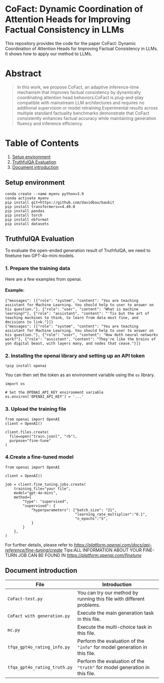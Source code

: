 # CoFact: Dynamic Coordination of Attention Heads for Improving Factual Consistency in LLMs

This repository provides the code for the paper CoFact: Dynamic Coordination of Attention Heads for Improving Factual Consistency in LLMs. It shows how to apply our method to LLMs.


# Abstract

> In this work, we propose CoFact, an adaptive inference-time mechanism that improves factual consistency by dynamically coordinating attention head behaviors.CoFact is plug-and-play compatible with mainstream LLM architectures and requires no additional supervision or model retraining.Experimental results across multiple standard factuality benchmarks demonstrate that CoFact consistently enhances factual accuracy while maintaining generation fluency and inference efficiency.





# Table of Contents

 1. [Setup environment](#setup-environment)
 2. [TruthfulQA Evaluation](#truthfulqa-evaluation)
 3. [Document introduction](#document-introduction)

## Setup environment
```
conda create --name myenv python=3.9
conda activate myenv
pip install git+https://github.com/davidbau/baukit
pip install transformers==4.49.0
pip install pandas
pip install torch
pip install nbformat
pip install datasets 
```

## TruthfulQA Evaluation

To evaluate the open-ended generation result of TruthfulQA, we need to finetune two GPT-4o-mini models.
### 1. Prepare the training data
Here are a few examples from openai.
#### Example:
```
{"messages": [{"role": "system", "content": "You are teaching assistant for Machine Learning. You should help to user to answer on his question."}, {"role": "user", "content": "What is machine learning?"}, {"role": "assistant", "content": "'Tis but the art of teaching machines to think, to learn from data most fine, and decisions to link."}]}
{"messages": [{"role": "system", "content": "You are teaching assistant for Machine Learning. You should help to user to answer on his question."}, {"role": "user", "content": "How doth neural networks work?"}, {"role": "assistant", "content": "They're like the brains of yon digital beast, with layers many, and nodes that cease."}]}
```
### 2.  Installing the openai library and setting up an API token
```
!pip install openai
```
You can then set the token as an environment variable using the `os` library.
```
import os

# Set the OPENAI_API_KEY environment variable
os.environ['OPENAI_API_KEY'] = '...'
```
### 3. Upload the training file
```
from openai import OpenAI
client = OpenAI()

client.files.create(
  file=open("train.jsonl", "rb"),
  purpose="fine-tune"
)
```
### 4.Create a fine-tuned model
```
from openai import OpenAI

client = OpenAI()

job = client.fine_tuning.jobs.create(
    training_file="your file",
    model="gpt-4o-mini",
    method={
        "type": "supervised",
        "supervised": {
            "hyperparameters": {"batch_size": "21",
                                "learning_rate_multiplier":"0.1",
                                "n_epochs":"5",
            }
        }
    },
)
```
For further details, please refer to 
*https://platform.openai.com/docs/api-reference/fine-tuning/create*
Tips:ALL INFORMATION ABOUT YOUR FINE-TURN JOB CAN BE FOUND IN *https://platform.openai.com/finetune* 

## Document introduction
| File             | Introduction       |
|------------------------------|----------------------------------------------------------------------------|
| `CoFact-test.py`  | You can try our method by running this file with different problems. 
| `CoFact with generation.py`  | Execute the main generation task in this file.                             |
| `mc.py`                      | Execute the multi-choice task in this file.                                |
| `tfqa_gpt4o_rating_info.py`  | Perform the evaluation of the `"info"` for model generation in this file.  |
| `tfqa_gpt4o_rating_truth.py` | Perform the evaluation of the `"truth"` for model generation in this file. |
